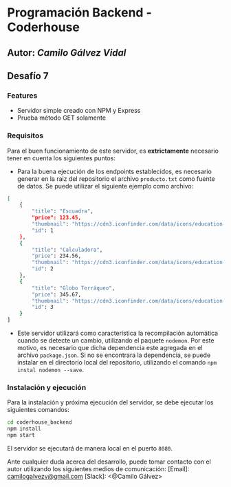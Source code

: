 # Programación Backend - Coderhouse
## Autor: _Camilo Gálvez Vidal_

## Desafío 7


### Features
- Servidor simple creado con NPM y Express
- Prueba método GET solamente

### Requisitos
Para el buen funcionamiento de este servidor, es **extrictamente** necesario tener en cuenta los siguientes puntos:
- Para la buena ejecución de los endpoints establecidos, es necesario generar en la raiz del repositorio el archivo `producto.txt` como fuente de datos. Se puede utilizar el siguiente ejemplo como archivo: 
```sh
[
	{
		"title": "Escuadra",
		"price": 123.45,
		"thumbnail": "https://cdn3.iconfinder.com/data/icons/education-209/64/ruler-triangle-stationary-school-256.png",
		"id": 1
	},
	{
		"title": "Calculadora",
		"price": 234.56,
		"thumbnail": "https://cdn3.iconfinder.com/data/icons/education-209/64/calculator-math-tool-school-256.png",
		"id": 2
	},
	{
		"title": "Globo Terráqueo",
		"price": 345.67,
		"thumbnail": "https://cdn3.iconfinder.com/data/icons/education-209/64/globe-earth-geograhy-planet-school-256.png",
		"id": 3
	}
]
```
- Este servidor utilizará como característica la recompilación automática cuando se detecte un cambio, utilizando el paquete `nodemon`. Por este motivo, es necesario que dicha dependencia este agregada en el archivo `package.json`. Si no se encontrara la dependencia, se puede instalar en el directorio local del repositorio, utilizando el comando `npm instal nodemon --save`.

### Instalación y ejecución
Para la instalación y próxima ejecución del servidor, se debe ejecutar los siguientes comandos:
```sh
cd coderhouse_backend
npm install
npm start
```

El servidor se ejecutará de manera local en el puerto `8080`.

Ante cualquier duda acerca del desarrollo, puede tomar contacto con el autor utilizando los siguientes medios de comunicación:
[Email]: <camilogalvezv@gmail.com>
[Slack]: <@Camilo Gálvez>
